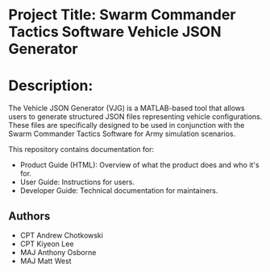 # Project Title: Swarm Commander Tactics Software Vehicle JSON Generator
# Description: 
The Vehicle JSON Generator (VJG) is a MATLAB-based tool that allows users to generate structured JSON files representing vehicle configurations. These files are specifically designed to be used in conjunction with the Swarm Commander Tactics Software for Army simulation scenarios.

This repository contains documentation for:
- Product Guide (HTML): Overview of what the product does and who it's for.
- User Guide: Instructions for users.
- Developer Guide: Technical documentation for maintainers.

## Authors
- CPT Andrew Chotkowski
- CPT Kiyeon Lee
- MAJ Anthony Osborne
- MAJ Matt West
